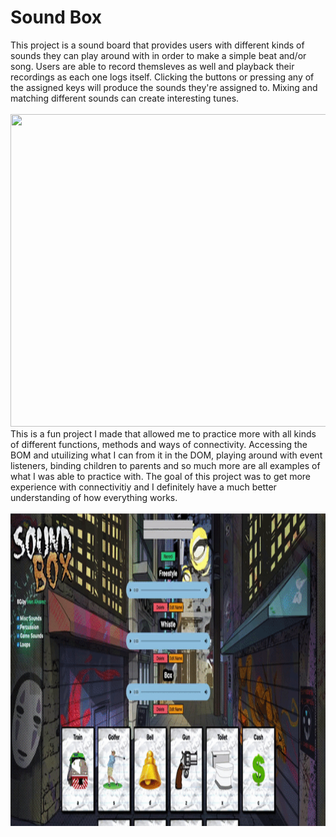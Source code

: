 <h1>Sound Box</h1>
This project is a sound board that provides users with different kinds of sounds they can play around with in order to make a simple beat and/or song. Users are able to record themsleves as well and playback their recordings as each one logs itself. Clicking the buttons or pressing any of the assigned keys will produce the sounds they're assigned to. Mixing and matching different sounds can create interesting tunes.
<br>
<br>
<img src="sound.gif" width="1000px" height="500px">
This is a fun project I made that allowed me to practice more with all kinds of different functions, methods and ways of connectivity. Accessing the BOM and utuilizing what I can from it in the DOM, playing around with event listeners, binding children to parents and so much more are all examples of what I was able to practice with. The goal of this project was to get more experience with connectivitiy and I definitely have a much better understanding of how everything works.
<br>
<br>
<img src="sound2.gif" width="1000px" height="500px">
